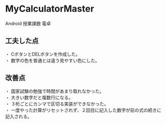# MyCalculatorMaster
Android 授業課題 電卓  

## 工夫した点
・ CボタンとDELボタンを作成した。  
・ 数字の色を普通とは違う見やすい色にした。  

## 改善点
・ 国家試験の勉強で時間があまり取れなかった。  
・ 大きい数字だと複数行になる。  
・ ３桁ごとにカンマで区切る実装ができなかった。  
・ 一度やった計算がリセットされず、２回目に記入した数字が前の式の続きに記入される。  
